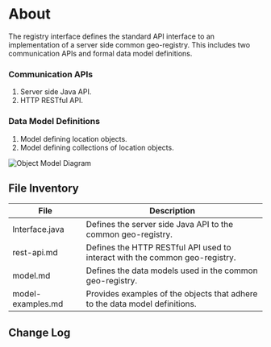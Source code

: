 # About
The registry interface defines the standard API interface to an implementation of a server side common geo-registry. This includes two communication APIs and formal data model definitions.

### Communication APIs
1.  Server side Java API. 
2.  HTTP RESTful API. 

### Data Model Definitions
1.  Model defining location objects.
2.  Model defining collections of location objects.


![Object Model Diagram](https://github.com/terraframe/common-geo-registry-specification/blob/master/1.0/registry-interface/docs/registry-interface-data-model.png)

## File Inventory
|  File  |  Description  |
|---|---|
|  Interface.java  |  Defines the server side Java API to the common geo-registry.  |
|  rest-api.md  |  Defines the HTTP RESTful API used to interact with the common geo-registry.  |
|  model.md  |  Defines the data models used in the common geo-registry.  |
|  model-examples.md  |  Provides examples of the objects that adhere to the data model definitions.  |


## Change Log
